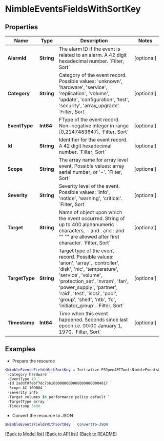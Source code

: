 # NimbleEventsFieldsWithSortKey
## Properties

Name | Type | Description | Notes
------------ | ------------- | ------------- | -------------
**AlarmId** | **String** | The alarm ID if the event is related to an alarm. A 42 digit hexadecimal number. &#x60;Filter, Sort&#x60; | [optional] 
**Category** | **String** | Category of the event record. Possible values: &#39;unknown&#39;, &#39;hardware&#39;, &#39;service&#39;, &#39;replication&#39;, &#39;volume&#39;, &#39;update&#39;, &#39;configuration&#39;, &#39;test&#39;, &#39;security&#39;, &#39;array_upgrade&#39;. &#x60;Filter, Sort&#x60; | [optional] 
**EventType** | **Int64** | FType of the event record. Non-negative integer in range [0,2147483647]. &#x60;Filter, Sort&#x60; | [optional] 
**Id** | **String** | Identifier for the event record. A 42 digit hexadecimal number. &#x60;Filter, Sort&#x60; | [optional] 
**Scope** | **String** | The array name for array level event. Possible values: array serial number, or &#39;-&#39;. &#x60;Filter, Sort&#x60; | [optional] 
**Severity** | **String** | Severity level of the event. Possible values: &#39;info&#39;, &#39;notice&#39;, &#39;warning&#39;, &#39;critical&#39;. &#x60;Filter, Sort&#x60; | [optional] 
**Target** | **String** | Name of object upon which the event occurred. String of up to 400 alphanumeric characters, - and . and : and &quot;&quot; &quot;&quot; are allowed after first character. &#x60;Filter, Sort&#x60; | [optional] 
**TargetType** | **String** | Target type of the event record. Possible values: &#39;anon&#39;, &#39;array&#39;, &#39;controller&#39;, &#39;disk&#39;, &#39;nic&#39;, &#39;temperature&#39;, &#39;service&#39;, &#39;volume&#39;, &#39;protection_set&#39;, &#39;nvram&#39;, &#39;fan&#39;, &#39;power_supply&#39;, &#39;partner&#39;, &#39;raid&#39;, &#39;test&#39;, &#39;iscsi&#39;, &#39;pool&#39;, &#39;group&#39;, &#39;shelf&#39;, &#39;ntb&#39;, &#39;fc&#39;, &#39;initiator_group&#39;. &#x60;Filter, Sort&#x60; | [optional] 
**Timestamp** | **Int64** | Time when this event happened. Seconds since last epoch i.e. 00:00 January 1, 1970. &#x60;Filter, Sort&#x60; | [optional] 

## Examples

- Prepare the resource
```powershell
$NimbleEventsFieldsWithSortKey = Initialize-PSOpenAPIToolsNimbleEventsFieldsWithSortKey  -AlarmId 2a0df0fe6f7dc7bb16000000000000000000004817 `
 -Category hardware `
 -EventType 10 `
 -Id 2a0df0fe6f7dc7bb16000000000000000000004817 `
 -Scope AC-109084 `
 -Severity info `
 -Target volumes in performance policy default `
 -TargetType array `
 -Timestamp 3400
```

- Convert the resource to JSON
```powershell
$NimbleEventsFieldsWithSortKey | ConvertTo-JSON
```

[[Back to Model list]](../README.md#documentation-for-models) [[Back to API list]](../README.md#documentation-for-api-endpoints) [[Back to README]](../README.md)

